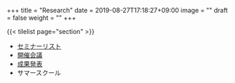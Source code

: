 +++
title =  "Research"
date = 2019-08-27T17:18:27+09:00
image = ""
draft = false
weight = ""
+++

{{< tilelist page="section" >}}


* [セミナーリスト](/ja/tags/seminar/)
* [開催会議](/ja/tags/conference/)
* [成果発表](/ja/tags/achievement/)
* サマースクール

